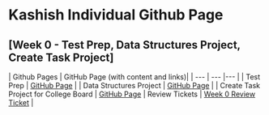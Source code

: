 # Kashish Individual Github Page


## [Week 0 - Test Prep, Data Structures Project, Create Task Project]

| Github Pages | GitHub Page (with content and links)| 
| --- | --- |--- |
| Test Prep | [GitHub Page](https://kashishchopraa.github.io/Individual-Algorithmic-Project/) |
| Data Structures Project | [GitHub Page](https://kashishchopraa.github.io/Individual-Algorithmic-Project/) | 
| Create Task Project for College Board | [GitHub Page](https://kashishchopraa.github.io/Individual-Algorithmic-Project/)
| Review Tickets | [Week 0 Review Ticket](https://github.com/kashishchopraa/Individual-Algorithmic-Project/issues/1) | 


